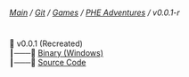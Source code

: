 ###### [Main](https://pikakid98.github.io) / [Git](https://git-pikakid98.github.io) / [Games](https://git-pikakid98.github.io/games) / [PHE Adventures](https://git-pikakid98.github.io/games/phe-adventures) / v0.0.1-r
<h1></h1>

📂 v0.0.1 (Recreated)
\
┃───📄 [Binary (Windows)](https://github.com/Git-Pikakid98/phe-adventures/releases/download/v0.0.1-r/PHE_Adventures.7z)
\
┃───📄 [Source Code](https://github.com/Git-Pikakid98/phe-adventures/archive/refs/tags/v0.0.1-r.zip)
